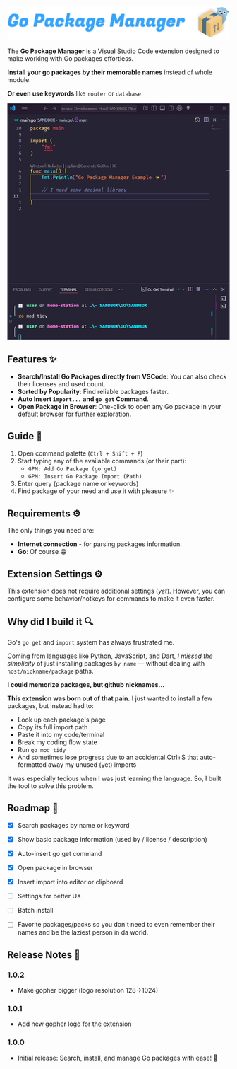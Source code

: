 <p align="center">
  <img src="https://raw.githubusercontent.com/Glitchy-Sheep/Go-Package-Manager/refs/heads/main/assets/header.png" width="700"/>
</p>

The **Go Package Manager** is a Visual Studio Code extension designed to make working with Go packages effortless. 

**Install your go packages by their memorable names** instead of whole module.

**Or even use keywords** like `router` or `database`

<img src="https://raw.githubusercontent.com/Glitchy-Sheep/Go-Package-Manager/refs/heads/main/assets/showcase.gif">

## Features ✨

- **Search/Install Go Packages directly from VSCode**: You can also check their licenses and used count.
- **Sorted by Popularity**: Find reliable packages faster.
- **Auto Insert `import...` and `go get` Command**.
- **Open Package in Browser**: One-click to open any Go package in your default browser for further exploration.

## Guide 📃

1. Open command palette (`Ctrl + Shift + P`)
2. Start typing any of the available commands (or their part):
    - `GPM: Add Go Package (go get)`
    - `GPM: Insert Go Package Import (Path)`
3. Enter query (package name or keywords)
4. Find package of your need and use it with pleasure ✨


## Requirements ⚙️

The only things you need are:
- **Internet connection** - for parsing packages information.
- **Go**: Of course 😁

## Extension Settings ⚙️

This extension does not require additional settings (*yet*). 
However, you can configure some behavior/hotkeys for commands to make it even faster.

## Why did I build it 🔍

Go's `go get` and `import` system has always frustrated me.

Coming from languages like Python, JavaScript, and Dart, *I missed the simplicity* of just installing packages `by name` — without dealing with `host/nickname/package` paths.

**I could memorize packages, but github nicknames...**

**This extension was born out of that pain.** 
I just wanted to install a few packages, but instead had to:

- Look up each package's page
- Copy its full import path
- Paste it into my code/terminal
- Break my coding flow state
- Run `go mod tidy`
- And sometimes lose progress due to an accidental Ctrl+S that auto-formatted away my unused (yet) imports

It was especially tedious when I was just learning the language.
So, I built the tool to solve this problem.

## Roadmap 🔧
- [x] Search packages by name or keyword
- [x] Show basic package information (used by / license / description)
- [x] Auto-insert go get command
- [x] Open package in browser
- [x] Insert import into editor or clipboard
- [ ] Settings for better UX
- [ ] Batch install
- [ ] Favorite packages/packs so you don't need to even remember their names and be the laziest person in da world.


## Release Notes 📢

### 1.0.2
- Make gopher bigger (logo resolution 128->1024)

### 1.0.1
- Add new gopher logo for the extension

### 1.0.0
- Initial release: Search, install, and manage Go packages with ease! 🎉
